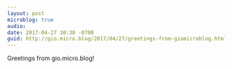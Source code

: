 ```yaml
---
layout: post
microblog: true
audio: 
date: 2017-04-27 10:30 -0700
guid: http://gio.micro.blog/2017/04/27/greetings-from-giomicroblog.html
---
```

Greetings from gio.micro.blog!
